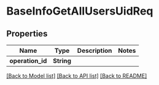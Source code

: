 # BaseInfoGetAllUsersUidReq

## Properties

Name | Type | Description | Notes
------------ | ------------- | ------------- | -------------
**operation_id** | **String** |  | 

[[Back to Model list]](../README.md#documentation-for-models) [[Back to API list]](../README.md#documentation-for-api-endpoints) [[Back to README]](../README.md)


